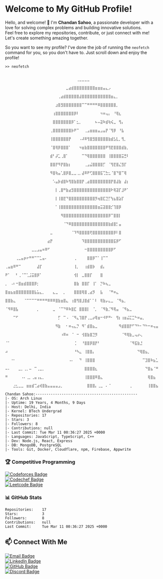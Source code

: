 # Welcome to My GitHub Profile!

Hello, and welcome! 👋 I'm **Chandan Sahoo**, a passionate developer with a love for solving complex problems and building innovative solutions.   
Feel free to explore my repositories, contribute, or just connect with me! Let's create something amazing together.


So you want to see my profile? I've done the job of running the `neofetch` command for you, so you don't have to. Just scroll down and enjoy the profile!


```
>> neofetch
                                                           
                         ⠀⠀⠀⠀⠀⠀⠀⠀⠀⠀⠀⠀⠀⠀⠀⠀⠀⠀⠀⠀⠀⠀⠀⠀⠀⠀⠀⢀⣀⣀⣀⣀⠀⠀⠀⠀⠀⠀⠀⠀⠀⠀⠀⠀⠀⠀⠀⠀⠀⠀⠀⠀⠀⠀⠀⠀⠀⠀⠀⠀⠀⠀⠀⠀⠀
                         ⠀⠀⠀⠀⠀⠀⠀⠀⠀⠀⠀⠀⠀⠀⠀⠀⠀⠀⠀⠀⠀⠀⠀⣀⣴⣾⣿⣿⣿⣿⣿⣿⣿⣿⣶⣶⣶⣤⣄⡠⠀⠀⠀⠀⠀⠀⠀⠀⠀⠀⠀⠀⠀⠀⠀⠀⠀⠀⠀⠀⠀⠀⠀⠀⠀
                         ⠀⠀⠀⠀⠀⠀⠀⠀⠀⠀⠀⠀⠀⠀⠀⠀⠀⠀⠀⠀⢀⣴⣾⣿⣿⣿⣿⣿⣼⣿⣿⣿⣿⣿⣿⣿⣿⣿⣿⣿⣶⣄⡀⠀⠀⠀⠀⠀⠀⠀⠀⠀⠀⠀⠀⠀⠀⠀⠀⠀⠀⠀⠀⠀⠀
                         ⠀⠀⠀⠀⠀⠀⠀⠀⠀⠀⠀⠀⠀⠀⠀⠀⠀⠀⠀⣰⣿⣻⣿⣿⣿⣿⣿⣿⣿⠉⠉⠛⠛⠛⠛⠿⣿⣿⣿⣿⣿⣿⡀⠀⠀⠀⠀⠀⠀⠀⠀⠀⠀⠀⠀⠀⠀⠀⠀⠀⠀⠀⠀⠀⠀
                         ⠀⠀⠀⠀⠀⠀⠀⠀⠀⠀⠀⠀⠀⠀⠀⠀⠀⠀⢰⣿⣿⣿⣿⣿⣿⣿⡿⠇⠀⠀⠀⠀⠀⠀⠀⠀⠲⠶⢤⡄⠀⠘⢿⣆⠀⠀⠀⠀⠀⠀⠀⠀⠀⠀⠀⠀⠀⠀⠀⠀⠀⠀⠀⠀⠀
                         ⠀⠀⠀⠀⠀⠀⠀⠀⠀⠀⠀⠀⠀⠀⠀⠀⠀⠀⣿⣿⣿⣿⣿⣿⣿⡿⠁⣂⡀⠀⠀⠀⠀⠀⠦⠤⣽⠷⣾⢷⢮⣀⠀⢻⡄⠀⠀⠀⠀⠀⠀⠀⠀⠀⠀⠀⠀⠀⠀⠀⠀⠀⠀⠀⠀
                         ⠀⠀⠀⠀⠀⠀⠀⠀⠀⠀⠀⠀⠀⠀⠀⠀⠀⢀⣿⣿⣿⣿⣿⣿⣿⡷⠟⠉⠀⠀⢀⣠⣶⣶⣶⣤⣠⣤⡟⠈⢻⡿⠀⠘⣧⠀⠀⠀⠀⠀⠀⠀⠀⠀⠀⠀⠀⠀⠀⠀⠀⠀⠀⠀⠀
                         ⠀⠀⠀⠀⠀⠀⠀⠀⠀⠀⠀⠀⠀⠀⠀⠀⠀⢸⣿⣿⣿⣿⣿⣿⡟⠀⠀⠀⠠⠼⠿⢻⣿⣻⣿⣿⣿⣿⣿⣷⣾⣣⣇⡀⢻⡀⠀⠀⠀⠀⠀⠀⠀⠀⠀⠀⠀⠀⠀⠀⠀⠀⠀⠀⠀
                         ⠀⠀⠀⠀⠀⠀⠀⠀⠀⠀⠀⠀⠀⠀⠀⠀⠀⠈⣿⢿⡿⣿⣿⣿⠁⠀⠀⠀⠲⣶⣷⣿⣿⣿⣿⣿⣿⣿⠟⢻⣟⣿⣿⣿⣾⣷⡀⠀⠀⠀⠀⠀⠀⠀⠀⠀⠀⠀⠀⠀⠀⠀⠀⠀⠀
                         ⠀⠀⠀⠀⠀⠀⠀⠀⠀⠀⠀⠀⠀⠀⠀⠀⠀⣾⠃⡼⣁⢀⣿⠁⠀⠀⠀⠀⠀⠉⠙⢿⣿⣿⣿⣿⣿⣿⠀⢸⣿⣿⣿⣿⣭⣛⠇⠀⠀⠀⠀⠀⠀⠀⠀⠀⠀⠀⠀⠀⠀⠀⠀⠀⠀
                         ⠀⠀⠀⠀⠀⠀⠀⠀⠀⠀⠀⠀⠀⠀⠀⠀⠀⣿⣿⡟⠻⡟⣿⣷⡆⠀⠀⠀⠀⠀⢀⣠⣬⣿⣿⣿⣿⡋⠀⠈⢻⣟⣿⣌⣻⡏⠀⠀⠀⠀⠀⠀⠀⠀⠀⠀⠀⠀⠀⠀⠀⠀⠀⠀⠀
                         ⠀⠀⠀⠀⠀⠀⠀⠀⠀⠀⠀⠀⠀⠀⠀⠀⠀⠻⣿⢷⣤⢁⣿⡿⣿⣀⣀⢀⡀⣼⠿⠟⢋⣿⣿⣿⣯⢉⣓⣂⠈⣿⠙⣿⠉⢿⠀⠀⠀⠀⠀⠀⠀⠀⠀⠀⠀⠀⠀⠀⠀⠀⠀⠀⠀
                         ⠀⠀⠀⠀⠀⠀⠀⠀⠀⠀⠀⠀⠀⠀⠀⠀⠀⠀⠡⣤⡷⣾⣿⠷⢻⣿⣷⣿⣿⡟⢀⣴⣿⣿⣿⣿⣿⣿⣿⣿⡟⣿⣼⣷⠀⣼⡆⠀⠀⠀⠀⠀⠀⠀⠀⠀⠀⠀⠀⠀⠀⠀⠀⠀⠀
                         ⠀⠀⠀⠀⠀⠀⠀⠀⠀⠀⠀⠀⠀⠀⠀⠀⠀⠀⠀⡇⢀⣿⠛⣷⣴⣻⣿⣿⣿⣿⣿⣿⣿⣿⣿⣿⣿⣿⣿⣿⠗⢿⣽⡏⣸⠟⠁⠀⠀⠀⠀⠀⠀⠀⠀⠀⠀⠀⠀⠀⠀⠀⠀⠀⠀
                         ⠀⠀⠀⠀⠀⠀⠀⠀⠀⠀⠀⠀⠀⠀⠀⠀⠀⠀⠀⡇⢸⣿⣟⠙⣿⣿⣿⣿⣿⣿⣿⣿⣿⣿⡻⢶⣿⣏⣙⡋⢳⣦⣿⣵⡏⠀⠀⠀⠀⠀⠀⠀⠀⠀⠀⠀⠀⠀⠀⠀⠀⠀⠀⠀⠀
                         ⠀⠀⠀⠀⠀⠀⠀⠀⠀⠀⠀⠀⠀⠀⠀⠀⠀⠀⠀⠁⢸⣿⣿⣿⣿⣿⣿⣿⣿⣿⣿⣿⣿⣿⣿⣶⣭⣽⣿⣿⡊⢹⣿⡿⠀⠀⠀⠀⠀⠀⠀⠀⠀⠀⠀⠀⠀⠀⠀⠀⠀⠀⠀⠀⠀
                         ⠀⠀⠀⠀⠀⠀⠀⠀⠀⠀⠀⠀⠀⠀⠀⠀⠀⠀⠀⠀⠀⠻⣿⣿⣿⣿⣿⣿⣿⣿⣿⣿⣿⣿⣿⣿⣿⣿⣿⡿⠉⣿⣿⡇⠀⠀⠀⠀⠀⠀⠀⠀⠀⠀⠀⠀⠀⠀⠀⠀⠀⠀⠀⠀⠀
                         ⠀⠀⠀⠀⠀⠀⠀⠀⠀⠀⠀⠀⠀⠀⠀⠀⠀⠀⠀⠀⠀⠀⠈⠙⠿⣿⣿⣿⣿⣿⣿⣿⣿⣿⣿⣿⣿⣿⣿⣷⣾⣿⡃⣤⠀⠀⠀⠀⠀⠀⠀⠀⠀⠀⠀⠀⠀⠀⠀⠀⠀⠀⠀⠀⠀
                         ⠀⠀⠀⠀⠀⠀⠀⠀⠀⠀⠀⠀⠀⠀⠀⠀⠀⣀⠀⠀⠀⠀⠀⠀⠀⠈⠹⠻⣿⣿⣿⣿⢟⣿⣿⣿⣿⣿⣿⣿⣿⡿⠇⣿⠀⠀⠀⠀⠀⠀⠀⠀⠀⠀⠀⠀⠀⠀⠀⠀⠀⠀⠀⠀⠀
                         ⠀⠀⠀⠀⠀⠀⠀⠀⠀⠀⠀⠀⠀⠀⠀⠀⣴⡟⠀⠀⠀⠀⠀⠀⠀⠀⠀⠀⠀⠹⣿⣿⣿⣿⣿⣿⣿⣿⣿⣿⣿⣯⡿⠋⠀⠀⠀⠀⠀⠀⠀⠀⠀⠀⠀⠀⠀⠀⠀⠀⠀⠀⠀⠀⠀
                         ⠀⠀⠀⠀⠀⠀⠀⠀⠀⠀⣀⣀⣠⣤⠶⠿⠋⠀⠀⠀⠀⠀⠀⠀⠀⠀⠀⠀⠀⠀⠒⣿⣿⣿⣿⣿⣿⣿⣿⣿⡿⠋⠀⠀⠀⠀⠀⠀⠀⠀⠀⠀⠀⠀⠀⠀⠀⠀⠀⠀⠀⠀⠀⠀⠀
                         ⠀⠀⠀⠀⢀⣀⣤⡶⠖⠛⠛⠉⠉⣁⣤⠄⠀⠀⠀⠀⠀⠀⠀⠀⠀⠀⢀⠀⠀⠀⠀⣿⣿⡿⠉⠁⢸⠉⠉⠀⠀⠀⠀⠀⠀⠀⠀⠀⠀⠀⠀⠀⠀⠀⠀⠀⠀⠀⠀⠀⠀⠀⠀⠀⠀
                         ⢀⣤⣶⠿⠛⠉⠀⠀⠀⠀⠀⠀⣼⡏⠀⠀⠀⠀⠀⠀⠀⠀⠀⠀⠀⠀⢸⡀⠀⠀⢰⣾⣿⡷⠀⠀⣾⡄⠀⠀⠀⠀⠀⠀⠀⠀⠀⠀⠀⠀⠀⠀⠀⠀⠀⠀⠀⠀⠀⠀⠀⠀⠀⠀⠀
                         ⠟⠁⠀⠀⠃⢀⠈⠉⢁⣨⣭⣿⡿⠁⠀⠀⠀⠀⠀⠀⠀⠀⠀⠀⠀⠀⢺⡇⠀⣀⣿⣿⡏⠀⠀⠀⣿⠀⠀⠀⠀⠀⠀⠀⠀⠀⠀⠀⠀⠀⠀⠀⠀⠀⠀⠀⠀⠀⠀⠀⠀⠀⠀⠀⠀
                         ⡀⠀⠠⠆⠒⣿⣶⣾⣿⣿⣿⡿⡂⠀⠀⠀⠀⠀⠀⠀⠀⠀⠀⠀⠀⠀⣿⣷⠀⣿⣿⡏⠀⢸⠁⠀⡙⠷⢦⣀⠀⠀⠀⠀⠀⠀⠀⠀⠀⠀⠀⠀⠀⠀⠀⠀⠀⠀⠀⠀⠀⠀⠀⠀⠀
                         ⣿⣶⣦⣶⣿⣿⣿⣿⣿⣿⣿⣧⣥⣄⡀⠀⠀⠀⣄⣀⠀⠀⡀⠀⠀⠀⣿⣿⣿⢿⣿⢀⣴⡻⠀⠀⣧⠀⠀⠈⠛⠶⣄⠀⠀⠀⠀⠀⠀⠀⠀⠀⠀⠀⠀⠀⠀⠀⠀⠀⠀⠀⠀⠀⠀
                         ⣿⣿⣷⣄⠀⠀⠀⠈⠉⠉⠉⠉⠛⠛⠛⠛⠿⠿⠿⣿⣷⣶⣿⣄⠀⢰⣿⢻⣿⣸⣿⣾⠁⠁⠇⠀⢿⣷⡤⣄⣀⠀⠈⠻⣦⡀⠀⠀⠀⠀⠀⠀⠀⠀⠀⠀⠀⠀⠀⠀⠀⠀⠀⠀⠀
                         ⠈⠻⠿⣿⣧⠀⠀⠀⠀⠀⠀⠀⡀⠀⠀⠀⠀⠀⣀⠀⠈⠉⠙⠿⠷⣿⣏⠀⣿⣿⣿⡇⠀⠈⡀⠀⠈⠻⣷⡈⠻⢿⣤⠀⠈⠻⣦⣀⠀⠀⠀⠀⠀⠀⠀⠀⠀⠀⠀⠀⠀⠀⠀⠀⠀
                         ⠀⠀⠀⠉⠋⠀⠀⠀⠀⠀⠀⠀⠀⠀⠀⠀⠀⠀⠀⠀⡋⠀⠉⠠⠀⠈⠻⣄⢹⣿⡟⢀⣀⡴⢿⣶⠒⠺⠟⠛⠂⠀⢻⡆⢰⣶⣬⣍⣉⠓⠶⣤⡀⠀⠀⠀⠀⠀⠀⠀⠀⠀⠀⠀⠀
                         ⠀⠀⠀⠀⠀⠀⠀⠀⠀⠀⠀⠀⠀⠀⠀⠀⠀⠀⠀⠻⣷⠀⠀⠂⠶⢤⣄⡙⠀⠻⠁⣾⣿⣦⣀⠀⠀⠀⠀⠀⠀⠀⠀⠻⣾⣿⣿⡟⠋⠙⠓⠂⠙⠓⠒⠶⢤⣤⡀⠀⠀⠀⠀⠀⠀
                         ⠀⠀⠀⠀⠀⠀⠀⠀⠀⠀⠀⠀⠀⠀⠀⠀⠀⠀⠀⠀⠀⠰⠿⠶⠀⠈⠀⠒⠀⢺⣿⣷⣿⣙⡻⠀⠀⠀⠀⠀⠀⠀⠀⠀⠈⠻⢿⣷⣀⢤⡴⢄⠀⠀⠀⠀⠀⠀⠉⠳⠦⣄⠀⠀⠀
                         ⠈⠁⠀⠀⠀⠀⠀⠀⠀⠀⠀⠀⠀⠀⠀⠀⠀⠀⠀⠀⠀⠀⠀⠀⠀⠀⢈⠀⠀⠘⣿⣿⡿⣿⡟⠃⠀⠀⠀⠀⠀⠀⠀⠀⠀⠀⠀⠈⠻⣯⣷⣘⠀⠀⠀⠀⠀⠀⠀⠀⠀⠈⠻⣦⡀
                         ⠴⠀⠀⠀⠀⠀⠀⠀⠀⠀⠀⠀⠀⠀⠀⠀⠀⠀⠀⠀⠀⠀⠀⠀⠀⠀⠘⠳⣄⠀⢸⣿⣿⡄⠀⠀⠀⠀⠀⠀⠀⠀⠀⠀⠀⠀⠀⠀⠀⠀⠙⢿⣿⣦⡀⠀⠀⠀⠀⠀⠀⠀⠀⠈⠻
                         ⠀⠀⠐⠂⠀⠀⠀⠀⠀⠀⠀⠀⠀⠀⠀⠀⠀⠀⠀⠀⠀⠀⠀⠀⠠⠄⠀⠀⠙⠀⢸⣿⣿⣿⠀⠀⠀⠀⠀⠀⠀⠀⠀⠀⠀⠀⠀⠀⠀⠀⠀⠀⠉⣹⣿⠷⣦⣁⠂⠀⠀⠀⠀⠀⠀
                         ⠤⠄⠀⠀⠀⣀⡀⢀⡀⠤⠀⠉⢀⣀⡀⠀⠀⠀⠀⠀⠀⠀⠀⠀⠀⠀⠀⠀⠀⠀⣿⣿⣿⣿⣆⠀⠀⠀⠀⠀⠀⠀⠀⠀⠀⠀⠀⠀⠀⠀⠀⠀⠀⠙⣿⣦⠈⠛⢷⣄⠀⠀⠀⠀⠀
                         ⠛⠀⠀⠀⠀⠀⠠⠄⢀⡀⢀⣤⢠⣄⡀⠀⠀⠀⠀⠀⠀⠀⠀⠀⠀⠀⠀⠀⠀⠀⢸⣿⣿⣿⠿⣿⣄⠀⠀⠀⠀⠀⠀⠀⠀⠀⠀⠀⠀⠀⠀⠀⠀⠀⢿⣿⣦⠀⠈⠙⠀⠀⠀⠀⠀
                         ⠀⠀⠀⣐⣂⣀⣀⠀⣶⣶⣾⢉⣴⢾⣿⣷⣤⣤⣤⣤⣠⡀⠀⠀⠀⠀⠀⠀⠀⠀⠀⣿⣿⣿⡄⢀⣀⠀⠄⠈⠀⠀⠀⠀⠀⠀⠀⢀⠀⠀⠀⠀⠀⠀⢸⣿⣿⣦⡀⣀⣀⣀⣀⠀⢀
 
Chandan Sahoo:-----------------------------------------------
|- OS: Arch Linux
|- Uptime: 19 Years, 4 Months, 9 Days
|- Host: Delhi, India
|- Kernel: BTech Undergrad
|- Repositories: 17
|- Stars: 3
|- Followers: 8
|- Contributions: null
|- Last Commit: Tue Mar 11 00:36:27 2025 +0000
|- Languages: JavaScript, TypeScript, C++
|- Dev: Node.js, React, Express
|- DB: MongoDB, PostgreSQL
|- Tools: Git, Docker, Cloudflare, npm, Firebase, Appwrite
```

### 🏆 Competitive Programming

[![Codeforces Badge](https://img.shields.io/badge/Codeforces-Realmchan-0088CC?style=for-the-badge&logo=codeforces&logoColor=0088CC)](https://codeforces.com/profile/Realmchan)  
[![Codechef Badge](https://img.shields.io/badge/Codechef-realm-e27a41?style=for-the-badge&logo=codechef&logoColor=e27a41)](https://www.codechef.com/users/realm)  
[![Leetcode Badge](https://img.shields.io/badge/Leetcode-realmchan-FFA500?style=for-the-badge&logo=leetcode&logoColor=FFA500)](https://leetcode.com/realmchan)

### 📊 GitHub Stats

```
Repositories:    17
Stars:           3
Followers:       8
Contributions:   null
Last Commit:     Tue Mar 11 00:36:27 2025 +0000
```

## 📫 Connect With Me

[![Email Badge](https://img.shields.io/badge/Email-chandansahoo02468%40gmail.com-red?style=for-the-badge&logo=gmail&logoColor=red)](mailto:chandansahoo02468@gmail.com)  
[![LinkedIn Badge](https://img.shields.io/badge/LinkedIn-chandansahoo--cs-blue?style=for-the-badge&logo=linkedin&logoColor=blue)](https://linkedin.com/in/chandansahoo-cs)  
[![GitHub Badge](https://img.shields.io/badge/GitHub-chandanSahoo--cs-4C1D4A?style=for-the-badge&logo=github&logoColor=4C1D4A)](https://github.com/chandanSahoo-cs)  
[![Discord Badge](https://img.shields.io/badge/Discord-chandansahoo-7289DA?style=for-the-badge&logo=discord&logoColor=7289DA)](https://discord.com/users/chandansahoo)
